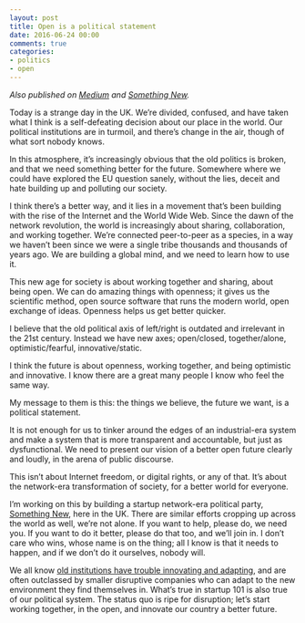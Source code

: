 ```yaml
---
layout: post
title: Open is a political statement
date: 2016-06-24 00:00
comments: true
categories:
- politics
- open
---
```


*Also published on [Medium](https://medium.com/@Floppy/open-is-a-political-statement-89d603e119cf#.i201zkw77) and [Something New](https://somethingnew.org.uk/news/2016/06/24/open-is-a-political-statement.html).*

Today is a strange day in the UK. We’re divided, confused, and have taken what I think is a self-defeating decision about our place in the world. Our political institutions are in turmoil, and there’s change in the air, though of what sort nobody knows.

In this atmosphere, it’s increasingly obvious that the old politics is broken, and that we need something better for the future. Somewhere where we could have explored the EU question sanely, without the lies, deceit and hate building up and polluting our society.

I think there’s a better way, and it lies in a movement that’s been building with the rise of the Internet and the World Wide Web. Since the dawn of the network revolution, the world is increasingly about sharing, collaboration, and working together. We’re connected peer-to-peer as a species, in a way we haven’t been since we were a single tribe thousands and thousands of years ago. We are building a global mind, and we need to learn how to use it.

This new age for society is about working together and sharing, about being open. We can do amazing things with openness; it gives us the scientific method, open source software that runs the modern world, open exchange of ideas. Openness helps us get better quicker.

I believe that the old political axis of left/right is outdated and irrelevant in the 21st century. Instead we have new axes; open/closed, together/alone, optimistic/fearful, innovative/static.

I think the future is about openness, working together, and being optimistic and innovative. I know there are a great many people I know who feel the same way.

My message to them is this: the things we believe, the future we want, is a political statement.

It is not enough for us to tinker around the edges of an industrial-era system and make a system that is more transparent and accountable, but just as dysfunctional. We need to present our vision of a better open future clearly and loudly, in the arena of public discourse.

This isn’t about Internet freedom, or digital rights, or any of that. It’s about the network-era transformation of society, for a better world for everyone.

I’m working on this by building a startup network-era political party, [Something New](http://somethingnew.org.uk), here in the UK. There are similar efforts cropping up across the world as well, we’re not alone. If you want to help, please do, we need you. If you want to do it better, please do that too, and we’ll join in. I don’t care who wins, whose name is on the thing; all I know is that it needs to happen, and if we don’t do it ourselves, nobody will.

We all know [old institutions have trouble innovating and adapting](https://en.wikipedia.org/wiki/The_Innovator%27s_Dilemma), and are often outclassed by smaller disruptive companies who can adapt to the new environment they find themselves in. What’s true in startup 101 is also true of our political system. The status quo is ripe for disruption; let’s start working together, in the open, and innovate our country a better future.